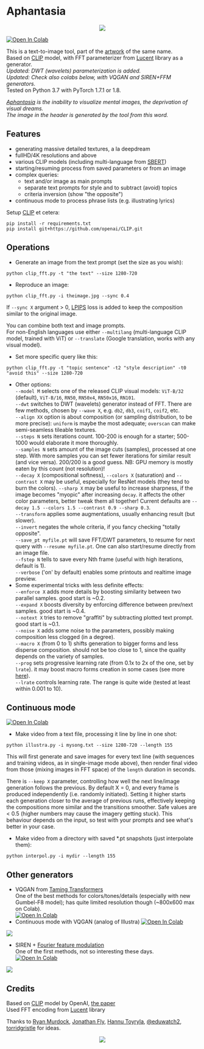 # Aphantasia

<p align='center'><img src='_out/Aphantasia3.jpg' /></p>

[![Open In Colab](https://colab.research.google.com/assets/colab-badge.svg)](https://colab.research.google.com/github/eps696/aphantasia/blob/master/Aphantasia.ipynb)

This is a text-to-image tool, part of the [artwork] of the same name.   
Based on [CLIP] model, with FFT parameterizer from [Lucent] library as a generator.  
*Updated: DWT (wavelets) parameterization is added.*  
*Updated: Check also colabs below, with VQGAN and SIREN+FFM generators.*  
Tested on Python 3.7 with PyTorch 1.7.1 or 1.8.

*[Aphantasia] is the inability to visualize mental images, the deprivation of visual dreams.  
The image in the header is generated by the tool from this word.*

## Features
* generating massive detailed textures, a la deepdream
* fullHD/4K resolutions and above
* various CLIP models (including multi-language from [SBERT])
* starting/resuming process from saved parameters or from an image
* complex queries:
	* text and/or image as main prompts
	* separate text prompts for style and to subtract (avoid) topics
	* criteria inversion (show "the opposite")
* continuous mode to process phrase lists (e.g. illustrating lyrics)

Setup [CLIP] et cetera:
```
pip install -r requirements.txt
pip install git+https://github.com/openai/CLIP.git
```

## Operations

* Generate an image from the text prompt (set the size as you wish):
```
python clip_fft.py -t "the text" --size 1280-720
```
* Reproduce an image:
```
python clip_fft.py -i theimage.jpg --sync 0.4
```
If `--sync X` argument > 0, [LPIPS] loss is added to keep the composition similar to the original image. 

You can combine both text and image prompts.  
For non-English languages use either `--multilang` (multi-language CLIP model, trained with ViT) or `--translate` (Google translation, works with any visual model). 

* Set more specific query like this:
```
python clip_fft.py -t "topic sentence" -t2 "style description" -t0 "avoid this" --size 1280-720 
```
* Other options:  
`--model M` selects one of the released CLIP visual models: `ViT-B/32` (default), `ViT-B/16`, `RN50`, `RN50x4`, `RN50x16`, `RN101`.  
`--dwt` switches to DWT (wavelets) generator instead of FFT. There are few methods, chosen by `--wave X`, e.g. `db2`, `db3`, `coif1`, `coif2`, etc.  
`--align XX` option is about composition (or sampling distribution, to be more precise): `uniform` is maybe the most adequate; `overscan` can make semi-seamless tileable textures.  
`--steps N` sets iterations count. 100-200 is enough for a starter; 500-1000 would elaborate it more thoroughly.  
`--samples N` sets amount of the image cuts (samples), processed at one step. With more samples you can set fewer iterations for similar result (and vice versa). 200/200 is a good guess. NB: GPU memory is mostly eaten by this count (not resolution)!  
`--decay X` (compositional softness), `--colors X` (saturation) and `--contrast X` may be useful, especially for ResNet models (they tend to burn the colors). 
`--sharp X` may be useful to increase sharpness, if the image becomes "myopic" after increasing `decay`. it affects the other color parameters, better tweak them all together! 
Current defaults are `--decay 1.5 --colors 1.5 --contrast 0.9 --sharp 0.3`.  
`--transform` applies some augmentations, usually enhancing result (but slower).  
`--invert` negates the whole criteria, if you fancy checking "totally opposite".  
`--save_pt myfile.pt` will save FFT/DWT parameters, to resume for next query with `--resume myfile.pt`. One can also start/resume directly from an image file.  
`--fstep N` tells to save every Nth frame (useful with high iterations, default is 1).  
`--verbose` ('on' by default) enables some printouts and realtime image preview.  
* Some experimental tricks with less definite effects:  
`--enforce X` adds more details by boosting similarity between two parallel samples. good start is ~0.2.  
`--expand X` boosts diversity by enforcing difference between prev/next samples. good start is ~0.4.  
`--notext X` tries to remove "graffiti" by subtracting plotted text prompt. good start is ~0.1.  
`--noise X` adds some noise to the parameters, possibly making composition less clogged (in a degree).  
`--macro X` (from 0 to 1) shifts generation to bigger forms and less disperse composition. should not be too close to 1, since the quality depends on the variety of samples.  
`--prog` sets progressive learning rate (from 0.1x to 2x of the one, set by `lrate`). it may boost macro forms creation in some cases (see more [here](https://github.com/eps696/aphantasia/issues/2)).  
`--lrate` controls learning rate. The range is quite wide (tested at least within 0.001 to 10).  

## Continuous mode 
[![Open In Colab](https://colab.research.google.com/assets/colab-badge.svg)](https://colab.research.google.com/github/eps696/aphantasia/blob/master/Illustra.ipynb)

* Make video from a text file, processing it line by line in one shot:
```
python illustra.py -i mysong.txt --size 1280-720 --length 155
```
This will first generate and save images for every text line (with sequences and training videos, as in single-image mode above), then render final video from those (mixing images in FFT space) of the `length` duration in seconds.  

There is `--keep X` parameter, controlling how well the next line/image generation follows the previous. By default X = 0, and every frame is produced independently (i.e. randomly initiated). 
Setting it higher starts each generation closer to the average of previous runs, effectively keeping the compositions more similar and the transitions smoother. Safe values are < 0.5 (higher numbers may cause the imagery getting stuck). This behaviour depends on the input, so test with your prompts and see what's better in your case.

* Make video from a directory with saved *.pt snapshots (just interpolate them):
```
python interpol.py -i mydir --length 155
```

## Other generators

* VQGAN from [Taming Transformers](https://github.com/CompVis/taming-transformers)  
One of the best methods for colors/tones/details (especially with new Gumbel-F8 model); has quite limited resolution though (~800x600 max on Colab).  
[![Open In Colab](https://colab.research.google.com/assets/colab-badge.svg)](https://colab.research.google.com/github/eps696/aphantasia/blob/master/CLIP_VQGAN.ipynb) 
* Continuous mode with VQGAN (analog of Illustra)
[![Open In Colab](https://colab.research.google.com/assets/colab-badge.svg)](https://colab.research.google.com/drive/1H7vHyS6mRU7gW59lfi2Qa6M-RXKIJ8Si)
<p><img src='_out/some_cute_image-VQGAN.jpg' /></p>

* SIREN + [Fourier feature modulation](https://github.com/tancik/fourier-feature-networks)  
One of the first methods, not so interesting these days.  
[![Open In Colab](https://colab.research.google.com/assets/colab-badge.svg)](https://colab.research.google.com/drive/1L14q4To5rMK8q2E6whOibQBnPnVbRJ_7)  
<p><img src='_out/some_cute_image-SIREN.jpg' /></p>

## Credits

Based on [CLIP] model by OpenAI, [the paper]  
Used FFT encoding from [Lucent] library

Thanks to [Ryan Murdock], [Jonathan Fly], [Hannu Toyryla], [@eduwatch2], [torridgristle] for ideas.

<p align='center'><img src='_out/some_cute_image-FFT.jpg' /></p>

[artwork]: <https://computervisionart.com/pieces2021/aphantasia>
[Aphantasia]: <https://en.wikipedia.org/wiki/Aphantasia>
[CLIP]: <https://openai.com/blog/clip>
[SBERT]: <https://sbert.net>
[Lucent]: <https://github.com/greentfrapp/lucent>
[LPIPS]: <https://github.com/richzhang/PerceptualSimilarity>
[Taming Transformers]: <https://github.com/CompVis/taming-transformers>
[Ryan Murdock]: <https://twitter.com/advadnoun>
[Jonathan Fly]: <https://twitter.com/jonathanfly>
[Hannu Toyryla]: <https://twitter.com/htoyryla>
[@eduwatch2]: <https://twitter.com/eduwatch2>
[torridgristle]: <https://github.com/torridgristle>
[the paper]: <https://arxiv.org/abs/2103.00020>
